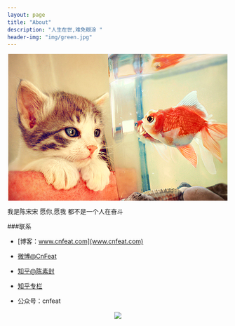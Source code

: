 ```yaml
---
layout: page
title: "About"
description: "人生在世,难免糊涂 "
header-img: "img/green.jpg"
---
```



<center>
    <p><img src="img/aboutme.jpg" align="center"></p>
</center>
我是陈宋宋
愿你,愿我
都不是一个人在奋斗

###联系

- [博客：www.cnfeat.com](www.cnfeat.com)

- [微博@CnFeat](http://weibo.com/207775270)

- [知乎@陈素封](http://www.zhihu.com/people/Feat)

- [知乎专栏](http://zhuanlan.zhihu.com/cnfeat)

- 公众号：cnfeat


<center>
    <p><img src="http://i173.photobucket.com/albums/w63/cnfeat/2015-08-29-2_zpsqj7po8eo.png" align="center"></p>
</center>






